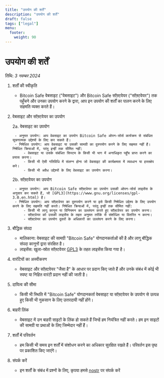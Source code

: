 ```yaml
---
title: "उपयोग की शर्तें"
description: "उपयोग की शर्तें"
draft: false
tags: ["legal"]
menu:
  footer:
    weight: 90
---
```


# उपयोग की शर्तें

तिथि: *3 नवम्बर 2024*

1. शर्तों की स्वीकृति

    - Bitcoin Safe वेबसाइट ("वेबसाइट") और Bitcoin Safe सॉफ़्टवेयर ("सॉफ़्टवेयर") तक पहुँचने और उनका उपयोग करने के द्वारा, आप इन उपयोग की शर्तों का पालन करने के लिए सहमति व्यक्त करते हैं।

2. वेबसाइट और सॉफ़्टवेयर का उपयोग

    2a. वेबसाइट का उपयोग

        - अनुमत उपयोग: आप वेबसाइट का उपयोग Bitcoin Safe ओपन-सोर्स कार्यक्रम से संबंधित सूचनात्मक उद्देश्यों के लिए कर सकते हैं।
        - निषेधित उपयोग: आप वेबसाइट या उसकी सामग्री का दुरुपयोग करने के लिए सहमत नहीं हैं। निषेधित क्रियाओं में, परंतु इन्हीं तक सीमित नहीं:
            - वेबसाइट या उसके संबंधित सिस्टम के किसी भी भाग में अनाधिकृत पहुँच प्राप्त करने का प्रयास करना।
            - किसी भी ऐसी गतिविधि में संलग्न होना जो वेबसाइट की कार्यक्षमता में व्यवधान या हस्तक्षेप करे।
            - किसी भी अवैध उद्देश्यों के लिए वेबसाइट का उपयोग करना।

    2b. सॉफ़्टवेयर का उपयोग

        - अनुमत उपयोग: आप Bitcoin Safe सॉफ़्टवेयर का उपयोग उसकी ओपन-सोर्स लाइसेंस के अनुसार कर सकते हैं, जो [GPL3](https://www.gnu.org/licenses/gpl-3.0.en.html) है।
        - निषेधित उपयोग: आप सॉफ़्टवेयर का दुरुपयोग करने या इसे किसी निषेधित उद्देश्य के लिए उपयोग करने के लिए सहमति नहीं करते। निषेधित क्रियाओं में, परंतु इन्हीं तक सीमित नहीं:
            - किसी भी लागू कानून या विनियमन का उल्लंघन करते हुए सॉफ़्टवेयर का उपयोग करना।
            - सॉफ़्टवेयर को उसकी लाइसेंस के तहत अनुमत तरीके से संशोधित या वितरित न करना।
            - सॉफ़्टवेयर का उपयोग दूसरों के अधिकारों का उल्लंघन करने के लिए करना।

3. बौद्धिक संपदा

    - मालिकाना: वेबसाइट की सामग्री "Bitcoin Safe" योगदानकर्ताओं की है और लागू बौद्धिक संपदा कानूनों द्वारा संरक्षित है।
    - लाइसेंस: खुला-स्रोत सॉफ़्टवेयर [GPL3](https://www.gnu.org/licenses/gpl-3.0.en.html) के तहत लाइसेंस किया गया है।

4. वारंटियों का अस्वीकरण

    - वेबसाइट और सॉफ़्टवेयर "जैसा है" के आधार पर प्रदान किए जाते हैं और उनके संबंध में कोई भी स्पष्ट या निहित वारंटी प्रदान नहीं की जाती है।

5. दायित्व की सीमा

    - किसी भी स्थिति में "Bitcoin Safe" योगदानकर्ता वेबसाइट या सॉफ़्टवेयर के उपयोग से उत्पन्न हुए किसी भी नुकसान के लिए उत्तरदायी नहीं होंगे।

6. बाहरी लिंक

    - वेबसाइट में उन बाहरी साइटों के लिंक हो सकते हैं जिन्हें हम नियंत्रित नहीं करते। हम इन साइटों की सामग्री या प्रथाओं के लिए जिम्मेदार नहीं हैं।

7. शर्तों में परिवर्तन

    - हम किसी भी समय इन शर्तों में संशोधन करने का अधिकार सुरक्षित रखते हैं। परिवर्तन इस पृष्ठ पर प्रकाशित किए जाएंगे।

8. संपर्क करें

    - इन शर्तों के संबंध में प्रश्नों के लिए, कृपया हमसे [nostr](https://nostr.com/npub1g9uhysae68vhvwwqel8v9enr9mg43rn4tpurs6a9g4jsrw6nl7lsplhs9v) पर संपर्क करें